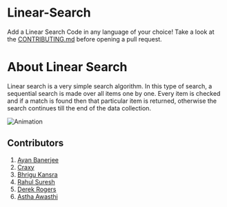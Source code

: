 # Linear-Search
Add a Linear Search Code in any language of your choice! Take a look at the [CONTRIBUTING.md](./CONTRIBUTING.md) before opening a pull request.

# About Linear Search
Linear search is a very simple search algorithm. In this type of search, a sequential search is made over all items one by one. Every item is checked and if a match is found then that particular item is returned, otherwise the search continues till the end of the data collection.

![Animation](https://www.tutorialspoint.com/data_structures_algorithms/images/linear_search.gif)


## Contributors 
1. [Ayan Banerjee](https://github.com/ayan-b)
2. [Craxy](https://github.com/CraxyTM)
3. [Bhrigu Kansra](https://github.com/kinetickansra) 
4. [Rahul Suresh](https://github.com/icy-meteor)
5. [Derek Rogers](https://github.com/derek-rogers)
6. [Astha Awasthi](https://github.com/asaw4)
